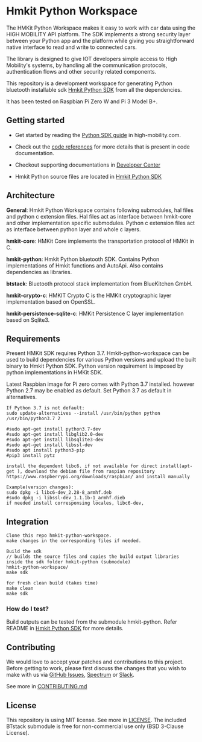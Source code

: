 # Hmkit Python Workspace

The HMKit Python Workspace makes it easy to work with car data using the HIGH MOBILITY API platform. The SDK implements a strong security layer between your Python app and the platform while giving you straightforward native interface to read and write to connected cars.

The library is designed to give IOT developers simple access to High Mobility's systems, by handling all the communication protocols, authentication flows and other security related components.

This repository is a development workspace for generating Python bluetooth installable sdk [Hmkit Python SDK](https://github.com/highmobility/hmkit-python/) from all the dependencies.

It has been tested on Raspbian Pi Zero W and Pi 3 Model B+.

## Getting started

* Get started by reading the [Python SDK guide](https://high-mobility.com/learn/tutorials/sdk/python/) in high-mobility.com.

* Check out the [code references](https://high-mobility.com/learn/documentation/iot-sdk/python/hmkit/) for more details that is present in code documentation.

* Checkout supporting documentations in [Developer Center](https://developers.high-mobility.com/)

* Hmkit Python source files are located in [Hmkit Python SDK](https://github.com/highmobility/hmkit-python/)

## Architecture

**General**: Hmkit Python Workspace contains following submodules, hal files and python c extension files. Hal files act as interface  between hmkit-core and other implementation specific submodules. Python c extension files act as interface between python layer and whole c layers.

**hmkit-core**: HMKit Core implements the transportation protocol of HMKit in C.

**hmkit-python**: Hmkit Python bluetooth SDK. Contains Python implementations of Hmkit functions and AutoApi. Also contains dependencies as libraries.

**btstack**: Bluetooth protocol stack implementation from BlueKitchen GmbH.

**hmkit-crypto-c**: HMKIT Crypto C is the HMKit cryptographic layer implementation based on OpenSSL.

**hmkit-persistence-sqlite-c**: HMKit Persistence C layer implementation based on Sqlite3.

## Requirements

Present HMKit SDK requires Python 3.7. Hmkit-python-workspace can be used to build dependencies for various Python versions and upload the built binary to Hmkit Python SDK. Python version requirement is imposed by python implementations in HMKit SDK.

Latest Raspbian image for Pi zero comes with Python 3.7 installed. however Python 2.7 may be enabled as default.
Set Python 3.7 as default in alternatives.

```
If Python 3.7 is not default:
sudo update-alternatives --install /usr/bin/python python /usr/bin/python3.7 2

#sudo apt-get install python3.7-dev
#sudo apt-get install libglib2.0-dev
#sudo apt-get install libsqlite3-dev
#sudo apt-get install libssl-dev
#sudo apt install python3-pip
#pip3 install pytz
```

```
install the dependent libc6. if not available for direct install(apt-get ), download the debian file from raspian repository
https://www.raspberrypi.org/downloads/raspbian/ and install manually 

Example(version changes):
sudo dpkg -i libc6-dev_2.28-8_armhf.deb
#sudo dpkg -i libssl-dev_1.1.1b-1_armhf.dieb
if needed install corresponsing locales, libc6-dev, 
```

## Integration

```
Clone this repo hmkit-python-workspace.
make changes in the corresponding files if needed.

Build the sdk
// builds the source files and copies the build output libraries inside the sdk folder hmkit-python (submodule)
hmkit-python-workspace/
make sdk

for fresh clean build (takes time)
make clean
make sdk
```

### How do I test? ###

Build outputs can be tested from the submodule hmkit-python.
Refer README in [Hmkit Python SDK](https://github.com/highmobility/hmkit-python/) for more details.


## Contributing

We would love to accept your patches and contributions to this project. Before getting to work, please first discuss the changes that you wish to make with us via [GitHub Issues](https://github.com/highmobility/hmkit-python-workspace/issues), [Spectrum](https://spectrum.chat/high-mobility/) or [Slack](https://slack.high-mobility.com/).

See more in [CONTRIBUTING.md](https://github.com/highmobility/hmkit-python-workspace/blob/master/CONTRIBUTING.md)

## License ##

This repository is using MIT license. See more in [LICENSE](https://github.com/highmobility/hmkit-python-workspace/blob/master/LICENSE). The included BTstack submodule is free for non-commercial use only (BSD 3-Clause License).

